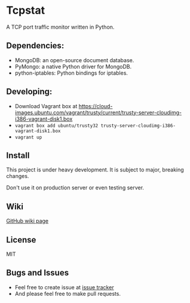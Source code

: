 # Tcpstat

A TCP port traffic monitor written in Python.

## Dependencies:

* MongoDB: an open-source document database.
* PyMongo: a native Python driver for MongoDB.
* python-iptables: Python bindings for iptables.

## Developing:

* Download Vagrant box at https://cloud-images.ubuntu.com/vagrant/trusty/current/trusty-server-cloudimg-i386-vagrant-disk1.box
* `vagrant box add ubuntu/trusty32 trusty-server-cloudimg-i386-vagrant-disk1.box`
* `vagrant up`

## Install

This project is under heavy development. It is subject to major, breaking changes.

Don't use it on production server or even testing server.

## Wiki

[GitHub wiki page][1]

## License

MIT

## Bugs and Issues

* Feel free to create issue at [issue tracker][2]
* And please feel free to make pull requests.

[1]:https://github.com/caizixian/tcpstat/wiki
[2]:https://github.com/caizixian/tcpstat/issues
